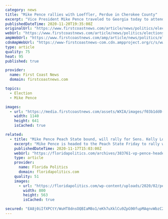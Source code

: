 ```yaml
---
category: news
title: "Mike Pence rallies with Loeffler, Perdue in Cherokee County"
excerpt: "Vice President Mike Pence traveled to Georgia today to attend rallies in support of incumbent Republican Sens. Kelly Loeffler and David Perdue, as those Senate runoff races begin to take the state's political center stage."
publishedDateTime: 2020-11-20T19:35:00Z
originalUrl: "https://www.firstcoastnews.com/article/news/politics/elections/mike-pence-visit-to-georgia-today-everything-you-need-to-know/85-9d9028c6-85bb-44fd-976c-7093737a7698"
webUrl: "https://www.firstcoastnews.com/article/news/politics/elections/mike-pence-visit-to-georgia-today-everything-you-need-to-know/85-9d9028c6-85bb-44fd-976c-7093737a7698"
ampWebUrl: "https://www.firstcoastnews.com/amp/article/news/politics/elections/mike-pence-visit-to-georgia-today-everything-you-need-to-know/85-9d9028c6-85bb-44fd-976c-7093737a7698"
cdnAmpWebUrl: "https://www-firstcoastnews-com.cdn.ampproject.org/c/s/www.firstcoastnews.com/amp/article/news/politics/elections/mike-pence-visit-to-georgia-today-everything-you-need-to-know/85-9d9028c6-85bb-44fd-976c-7093737a7698"
type: article
quality: 75
heat: 95
published: true

provider:
  name: First Coast News
  domain: firstcoastnews.com

topics:
  - Election
  - Mike Pence

images:
  - url: "https://media.firstcoastnews.com/assets/WXIA/images/f03b1dd0-d6b4-466f-bb22-7b05e2503bf9/f03b1dd0-d6b4-466f-bb22-7b05e2503bf9_1140x641.jpg"
    width: 1140
    height: 641
    isCached: true

related:
  - title: "Mike Pence Peach State bound, will rally for Sens. Kelly Loeffler, David Perdue"
    excerpt: "Mike Pence is headed to the Peach State Friday to rally with Republican incumbent U.S. Senators Kelly Loeffler and David Perdue, each of whom face formidable Democratic opposition on the ballot. As has been the case with other surrogate visits,"
    publishedDateTime: 2020-11-17T15:03:00Z
    webUrl: "https://floridapolitics.com/archives/383761-vp-pence-headed-georgia"
    type: article
    provider:
      name: Florida Politics
      domain: floridapolitics.com
    quality: 51
    images:
      - url: "https://floridapolitics.com/wp-content/uploads/2020/02/pence-2.29.20-800x563.jpeg"
        width: 800
        height: 563
        isCached: true

secured: "EA8j0iIfXPCtY/WuHT8dnsOQBIaM8o1/eKh7uXklCu9ZpG90fupMAqnvWbzC2ASSeL7s2W4M3KGJVN5yE9F8471gMPVkPUTZ7IhjoFp1+z+l01PdoSq/9ev+qic7zNDjqJvALp5V0XLN5RMY9llprOGMtWssblOIqA/V0vxWEMzBa+fYwF3cXIZkmOIkPDKp9O8zr91ffgqOSkqKfF30cxYHFHzWcQS+A/UhA6duN5NRNlaY4jq/Ugmc0FhHVw2n5bu/iDWTcp1AhoFo/Zur633jq/SjYAHpBBD7FCYVRhapYAEHLo18tLOrMcTQBAbrb8QH9kXrHCgsJSz29ezQf7EoKt9zn7a4H8Vsoy80/Cc=;XoYZj6440r5A28s1axQ5nQ=="
---
```


